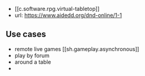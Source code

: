 
- [[c.software.rpg.virtual-tabletop]]
- url: https://www.aidedd.org/dnd-online/1-1

## Use cases

- remote live games [[sh.gameplay.asynchronous]]
- play by forum
- around a table
- 